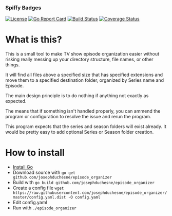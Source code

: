 ### Spiffy Badges
[![License](https://img.shields.io/badge/License-BSD%203--Clause-blue.svg)](https://opensource.org/licenses/BSD-3-Clause)
[![Go Report Card](https://goreportcard.com/badge/github.com/josephduchesne/episode_organizer)](https://goreportcard.com/report/github.com/josephduchesne/episode_organizer) 
[![Build Status](https://travis-ci.org/josephduchesne/episode_organizer.svg?branch=master)](https://travis-ci.org/josephduchesne/episode_organizer)
[![Coverage Status](https://coveralls.io/repos/github/josephduchesne/episode_organizer/badge.svg?branch=master)](https://coveralls.io/github/josephduchesne/episode_organizer?branch=master)


# What is this?

This is a small tool to make TV show episode organization easier without risking really messing up your directory structure, file names, or other things.

It will find all files above a specified size that has specified extensions and move them to a specified destination folder, organized by Series name and Episode.

The main design principle is to do nothing if anything not exactly as expected. 

The means that if something isn't handled properly, you can ammend the program or configuration to resolve the issue and rerun the program.

This program expects that the series and season folders will exist already. It would be pretty easy to add optional Series or Season folder creation.

# How to install

- [Install Go](https://golang.org/doc/install)
- Download source with `go get github.com/josephduchesne/episode_organizer`
- Build with `go build github.com/josephduchesne/episode_organizer`
- Create a config file `wget https://raw.githubusercontent.com/josephduchesne/episode_organizer/master/config.yaml.dist -O config.yaml`
- Edit config.yaml
- Run with `./episode_organizer`
